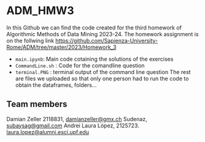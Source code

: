 # ADM_HMW3

In this Github we can find the code created for the third homework of Algorithmic Methods of Data Mining 2023-24. The homework assignment is on the follwing link
https://github.com/Sapienza-University-Rome/ADM/tree/master/2023/Homework_3

* `main.ipynb`: Main code cotaining the solutions of the exercises
* `CommandLine.sh` : Code for the comandline question
* `terminal.PNG` : terminal output of the command line question
The rest are files we uploaded so that only one person had to run the code to obtain the dataframes, folders...

## Team members
Damian Zeller 2118831, damianzeller@gmx.ch
Sudenaz, subaysag@gmail.com
Andrei 
Laura López, 2125723. laura.lopez@alumni.esci.upf.edu

